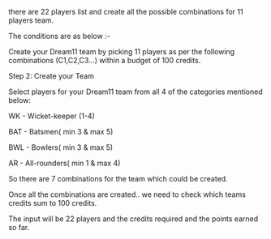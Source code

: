 there are 22 players list and create all the possible combinations for 11 players team.

The conditions are as below :-

Create your Dream11 team by picking 11 players as per the following combinations (C1,C2,C3...) within a budget of 100 credits.

Step 2: Create your Team

Select players for your Dream11 team from all 4 of the categories mentioned below:

WK - Wicket-keeper (1-4)

BAT - Batsmen( min 3 & max 5)

BWL - Bowlers( min 3 & max 5)

AR - All-rounders( min 1 & max 4)

So there are 7 combinations for the team which could be created.

Once all the combinations are created.. we need to check which teams credits sum to 100 credits.

The input will be 22 players and the credits required and the points earned so far.
